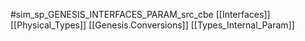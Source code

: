 #sim_sp_GENESIS_INTERFACES_PARAM_src_cbe
[[Interfaces]]
[[Physical_Types]]
[[Genesis.Conversions]]
[[Types_Internal_Param]]
